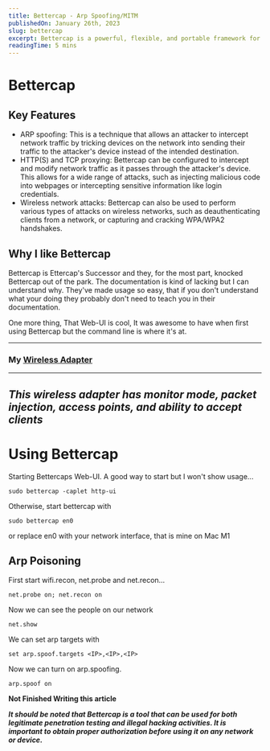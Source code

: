 ```yaml
---
title: Bettercap - Arp Spoofing/MITM
publishedOn: January 26th, 2023
slug: bettercap
excerpt: Bettercap is a powerful, flexible, and portable framework for performing various types of Man-In-The-Middle (MITM) attacks. It is built on top of the Ruby programming language and can be used on a wide range of platforms, including Linux, macOS, and Windows.
readingTime: 5 mins
---
```


# Bettercap
## Key Features 

- ARP spoofing: This is a technique that allows an attacker to intercept network traffic by tricking devices on the network into sending their traffic to the attacker's device instead of the intended destination.
- HTTP(S) and TCP proxying: Bettercap can be configured to intercept and modify network traffic as it passes through the attacker's device. This allows for a wide range of attacks, such as injecting malicious code into webpages or intercepting sensitive information like login credentials.
- Wireless network attacks: Bettercap can also be used to perform various types of attacks on wireless networks, such as deauthenticating clients from a network, or capturing and cracking WPA/WPA2 handshakes.

## Why I like Bettercap

Bettercap is Ettercap's Successor and they, for the most part, knocked Bettercap out of the park. The documentation is kind of lacking but I can understand why. They've made usage so easy, that if you don't understand what your doing they probably don't need to teach you in their documentation. 


One more thing, That Web-UI is cool, It was awesome to have when first using Bettercap but the command line is where it's at.

---
### My [Wireless Adapter](https://www.amazon.com/Tp-Link-TL-WN722N-IEEE-802-11n-draft/dp/9800359850/?_encoding=UTF8&pd_rd_w=kIMf5&content-id=amzn1.sym.b4f172f0-a2ab-4ffa-ac9d-22e96231ca8e&pf_rd_p=b4f172f0-a2ab-4ffa-ac9d-22e96231ca8e&pf_rd_r=M1J7MN14V00BAF5B96SS&pd_rd_wg=EFNVK&pd_rd_r=43dffa20-5d5f-4e20-800f-5efdacd16c66&ref_=pd_gw_ci_mcx_mr_hp_atf_m)
---
*This wireless adapter has monitor mode, packet injection, access points, and ability to accept clients*
-----

# **Using Bettercap**

Starting Bettercaps Web-UI. A good way to start but I won't show usage...

`sudo bettercap -caplet http-ui`

Otherwise, start bettercap with

`sudo bettercap en0`

or replace en0 with your network interface, that is mine on Mac M1

## Arp Poisoning

First start wifi.recon, net.probe and net.recon...

`net.probe on; net.recon on`

Now we can see the people on our network

`net.show`

We can set arp targets with

`set arp.spoof.targets <IP>,<IP>,<IP>`
 
 Now we can turn on arp.spoofing.

 `arp.spoof on`


**Not Finished Writing this article**



***It should be noted that Bettercap is a tool that can be used for both legitimate penetration testing and illegal hacking activities. It is important to obtain proper authorization before using it on any network or device.***